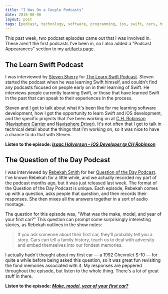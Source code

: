 ```yaml
---
title: "I Was On a Couple Podcasts"
date: 2018-06-06
layout: post
tags: [podcast, technology, software, programming, ios, swift, cars, history]
---
```


This past week, two podcast episodes came out that I was involved in. These aren't the first podcasts I've been in, so I also added a "Podcast Appearances" section to my [artifacts page](/artifacts.html).

## The Learn Swift Podcast

I was interviewed by [Steven Sherry](https://twitter.com/steven_0351) for [The Learn Swift Podcast](https://learnswift.fireside.fm "The Learn Swift Podcast"). Steven started the podcast when he was learning Swift himself, and couldn't find any podcasts focused on people early on in their learning of Swift. He interviews people currently learning Swift, or those that have learned Swift in the past that can speak to their experiences in the process.

Steven and I got to talk about what it's been like for me learning software development, how I got the opportunity to learn Swift and iOS development, and the specific projects that I've been working on at [C.H. Robinson](https://www.chrobinson.com) ([Navisphere Carrier](https://itunes.apple.com/us/app/navisphere-carrier/id1089613477?mt=8) and [Navisphere Driver](https://itunes.apple.com/us/app/navisphere-driver/id1247478172?mt=8)). It's not often that I get to talk in technical detail about the things that I'm working on, so it was nice to have a chance to do that with Steven.

**Listen to the episode: [<cite>Isaac Halvorson - iOS Developer @ CH Robinson</cite>](https://learnswift.fireside.fm/26)**

## The Question of the Day Podcast

I was interviewed by [Rebekah Smith](http://twopeopleandacat.com) for her [Question of the Day Podcast](http://questionpodcast.com). I've known Rebekah for a little while, and we actually recorded my part of the podcast months ago, but it was just released last week. The format of the Question of the Day Podcast is unique. Each episode, Rebekah comes up with a question, asks people that question, and then records their responses. She then mixes all the answers together in a sort of audio montage.

The question for this episode was, "What was the make, model, and year of your first car?" This question can prompt some surprisingly interesting stories, as Rebekah outlines in the show notes:

> If you ask someone about their first car, they’ll probably tell you a story. Cars can tell a family history, teach us to deal with adversity and embed themselves into our fondest memories.

I actually hadn't thought about my first car — a 1992 Chevrolet S-10 — for quite a while before being asked this question, so it was great fun revisiting the fond memories associated with it. My responses are peppered throughout the episode, but listen to the whole thing. There's a lot of great stuff in there.

**Listen to the episode: [<cite>Make, model, year of your first car?</cite>](http://questionpodcast.com/make-model-year-first-car/)**
